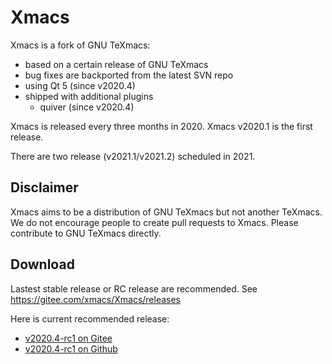 # Xmacs
Xmacs is a fork of GNU TeXmacs:
+ based on a certain release of GNU TeXmacs
+ bug fixes are backported from the latest SVN repo
+ using Qt 5 (since v2020.4)
+ shipped with additional plugins
  - quiver (since v2020.4)

Xmacs is released every three months in 2020. Xmacs v2020.1 is the first release.

There are two release (v2021.1/v2021.2) scheduled in 2021.

## Disclaimer
Xmacs aims to be a distribution of GNU TeXmacs but not another TeXmacs. We do not encourage people to create pull requests to Xmacs. Please contribute to GNU TeXmacs directly.

## Download
Lastest stable release or RC release are recommended. See https://gitee.com/xmacs/Xmacs/releases

Here is current recommended release:
+ [v2020.4-rc1 on Gitee](https://gitee.com/xmacs/Xmacs/releases/v2020.4-rc1)
+ [v2020.4-rc1 on Github](https://github.com/XmacsLabs/Xmacs/releases/tag/v2020.4-rc1)

